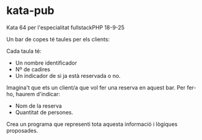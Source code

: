 # kata-pub

Kata 64 per l'especialitat fullstackPHP 18-9-25

Un bar de copes té taules per els clients:

Cada taula té:

- Un nombre identificador
- Nº de cadires
- Un indicador de si ja està reservada o no.

Imagina't que ets un client/a  que vol fer una reserva en aquest bar. Per fer-ho, haurem d'indicar:

- Nom de la reserva
- Quantitat de persones.

Crea un programa que representi tota aquesta informació i lògiques proposades.

